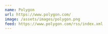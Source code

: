```yaml
---
name: Polygon
url: https://www.polygon.com/
image: /assets/images/polygon.png
feed: https://www.polygon.com/rss/index.xml
---
```

